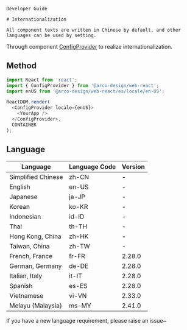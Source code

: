 `````
Developer Guide

# Internationalization

All component texts are written in Chinese by default, and other languages can be used by setting.
`````

Through component [ConfigProvider](/react/components/config-provider) to realize internationalization.

## Method

```js
import React from 'react';
import { ConfigProvider } from '@arco-design/web-react';
import enUS from '@arco-design/web-react/es/locale/en-US';

ReactDOM.render(
  <ConfigProvider locale={enUS}>
    <YourApp />
  </ConfigProvider>,
  CONTAINER
);
```

## Language

|Language|Language Code|Version|
|---|---|---|
|Simplified Chinese|zh-CN|-|
|English|en-US|-|
|Japanese|ja-JP|-|
|Korean|ko-KR|-|
|Indonesian|id-ID|-|
|Thai|th-TH|-|
|Hong Kong, China|zh-HK|-|
|Taiwan, China|zh-TW|-|
|French, France|fr-FR|2.28.0|
|German, Germany|de-DE|2.28.0|
|Italian, Italy|it-IT|2.28.0|
|Spanish|es-ES|2.28.0|
|Vietnamese|vi-VN|2.33.0|
|Melayu (Malaysia)|ms-MY|2.41.0|

If you have a new language requirement, please raise an issue~

